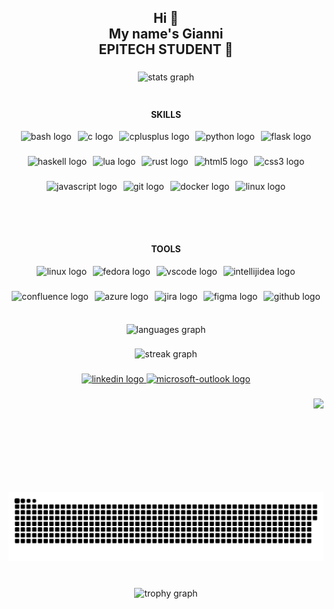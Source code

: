 <h2 align="center">Hi 👋<br>My name's Gianni<br>EPITECH STUDENT 💪</h2>

###

<div align="center">
  <img src="https://github-readme-stats.vercel.app/api?username=xJundo&hide_title=false&hide_rank=false&show_icons=true&include_all_commits=true&count_private=true&disable_animations=false&theme=tokyonight&locale=en&hide_border=false&order=1&custom_title=Stats" height="150" alt="stats graph"  />
</div>

###

<div style="display: flex; justify-content: center; gap: 50px; align-items: flex-start; margin-top: 20px; flex-wrap: wrap;">
  <!-- SKILLS Section -->
  <div style="flex: 1; min-width: 300px;">
    <h4 align="center">SKILLS</h4>
    <div style="display: flex; flex-wrap: wrap; justify-content: center; gap: 10px;">
      <img src="https://cdn.jsdelivr.net/gh/devicons/devicon/icons/bash/bash-original.svg" height="30" alt="bash logo" />
      <img src="https://cdn.jsdelivr.net/gh/devicons/devicon/icons/c/c-original.svg" height="30" alt="c logo" />
      <img src="https://cdn.jsdelivr.net/gh/devicons/devicon/icons/cplusplus/cplusplus-original.svg" height="30" alt="cplusplus logo" />
      <img src="https://cdn.jsdelivr.net/gh/devicons/devicon/icons/python/python-original.svg" height="30" alt="python logo" />
      <img src="https://cdn.jsdelivr.net/gh/devicons/devicon/icons/flask/flask-original.svg" height="30" alt="flask logo" />
      <img src="https://cdn.jsdelivr.net/gh/devicons/devicon/icons/haskell/haskell-original.svg" height="30" alt="haskell logo" />
      <img src="https://cdn.jsdelivr.net/gh/devicons/devicon/icons/lua/lua-original.svg" height="30" alt="lua logo" />
      <img src="https://cdn.jsdelivr.net/gh/devicons/devicon/icons/rust/rust-original.svg" height="30" alt="rust logo" />
      <img src="https://cdn.jsdelivr.net/gh/devicons/devicon/icons/html5/html5-original.svg" height="30" alt="html5 logo" />
      <img src="https://cdn.jsdelivr.net/gh/devicons/devicon/icons/css3/css3-original.svg" height="30" alt="css3 logo" />
      <img src="https://cdn.jsdelivr.net/gh/devicons/devicon/icons/javascript/javascript-original.svg" height="30" alt="javascript logo" />
      <img src="https://cdn.jsdelivr.net/gh/devicons/devicon/icons/git/git-original.svg" height="30" alt="git logo" />
      <img src="https://cdn.jsdelivr.net/gh/devicons/devicon/icons/docker/docker-original.svg" height="30" alt="docker logo" />
      <img src="https://cdn.jsdelivr.net/gh/devicons/devicon/icons/linux/linux-original.svg" height="30" alt="linux logo" />
    </div>
  </div>

  <!-- TOOLS Section -->
  <div style="flex: 1; min-width: 300px;">
    <h4 align="center">TOOLS</h4>
    <div style="display: flex; flex-wrap: wrap; justify-content: center; gap: 10px;">
      <img src="https://cdn.jsdelivr.net/gh/devicons/devicon/icons/linux/linux-original.svg" height="30" alt="linux logo" />
      <img src="https://cdn.jsdelivr.net/gh/devicons/devicon/icons/fedora/fedora-original.svg" height="30" alt="fedora logo" />
      <img src="https://cdn.jsdelivr.net/gh/devicons/devicon/icons/vscode/vscode-original.svg" height="30" alt="vscode logo" />
      <img src="https://skillicons.dev/icons?i=idea" height="30" alt="intellijidea logo" />
      <img src="https://cdn.jsdelivr.net/gh/devicons/devicon/icons/confluence/confluence-original.svg" height="30" alt="confluence logo" />
      <img src="https://cdn.jsdelivr.net/gh/devicons/devicon/icons/azure/azure-original.svg" height="30" alt="azure logo" />
      <img src="https://cdn.jsdelivr.net/gh/devicons/devicon/icons/jira/jira-original.svg" height="30" alt="jira logo" />
      <img src="https://cdn.jsdelivr.net/gh/devicons/devicon/icons/figma/figma-original.svg" height="30" alt="figma logo" />
      <img src="https://skillicons.dev/icons?i=github" height="30" alt="github logo" />
    </div>
  </div>
</div>


###

<div align="center">
  <img src="https://github-readme-stats.vercel.app/api/top-langs?username=xJundo&locale=en&hide_title=false&layout=compact&card_width=320&langs_count=5&theme=tokyonight&hide_border=false&order=2" height="150" alt="languages graph"  />
</div>

###

<div align="center">
  <img src="https://streak-stats.demolab.com?user=xJundo&locale=en&mode=weekly&theme=tokyonight&hide_border=false&border_radius=5&date_format=M%20j%5B,%20Y%5D&order=3" height="150" alt="streak graph"  />
</div>

###

<div align="center">
  <a href="https://www.linkedin.com/in/gianni-tuero/" target="_blank">
    <img src="https://img.shields.io/static/v1?message=LinkedIn&logo=linkedin&label=&color=0077B5&logoColor=white&labelColor=&style=for-the-badge" height="35" alt="linkedin logo"  />
  </a>
  <a href="mailto:gianni.tuero@epitech.eu" target="_blank">
    <img src="https://img.shields.io/static/v1?message=CONTACT&logo=microsoft-outlook&label=&color=0078D4&logoColor=white&labelColor=&style=for-the-badge" height="35" alt="microsoft-outlook logo"  />
  </a>
</div>

###

<img align="right" height="150" src="https://www.gif-maniac.com/gifs/50/49730.gif"  />

###

<picture>
  <source media="(prefers-color-scheme: dark)" srcset="https://raw.githubusercontent.com/xJundo/xjundo/output/github-snake-dark.svg" />
  <source media="(prefers-color-scheme: light)" srcset="https://raw.githubusercontent.com/xJundo/xjundo/output/github-snake.svg" />
  <img alt="github-snake" src="https://raw.githubusercontent.com/xJundo/xjundo/output/github-snake.svg" />
</picture>

###

<br clear="both">

<div align="center">
  <img src="https://github-profile-trophy.vercel.app?username=xJundo&theme=tokyonight&column=-1&row=1&margin-w=8&margin-h=8&no-bg=false&no-frame=false&order=4" height="150" alt="trophy graph"  />
</div>

###

